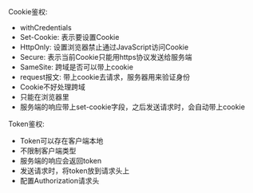 Cookie鉴权: 
* withCredentials
* Set-Cookie: 表示要设置Cookie
* HttpOnly: 设置浏览器禁止通过JavaScript访问Cookie
* Secure: 表示当前Cookie只能用https协议发送给服务端
* SameSite: 跨域是否可以带上cookie
* request报文: 带上cookie去请求，服务器用来验证身份
* Cookie不好处理跨域
* 只能在浏览器里
* 服务端的响应带上set-cookie字段，之后发送请求时，会自动带上cookie

Token鉴权:
* Token可以存在客户端本地
* 不限制客户端类型
* 服务端的响应会返回token
* 发送请求时，将token放到请求头上
* 配置Authorization请求头